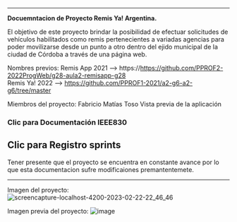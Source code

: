 --------------------------------------------------------------------------------------------------
<b>Docuemntacion de Proyecto Remis Ya! Argentina.</b> 

El objetivo de este proyecto brindar la posibilidad de efectuar solicitudes de vehículos habilitados como remis pertenecientes a variadas agencias para poder movilizarse desde un punto a otro dentro del ejido municipal de la ciudad de Córdoba a través de una página web.

Nombres previos:
Remis App 2021 --> https://https://github.com/PPROF2-2022ProgWeb/g28-aula2-remisapp-g28 <br>
Remis Ya! 2022 --> https://github.com/PPROF1-2021/a2-g6-a2-g6/tree/master


Miembros del proyecto: Fabricio Matías Toso
Vista previa de la aplicación


<H3>Clic para Documentación IEEE830 </H3>

<H2>Clic para Registro sprints </H2>

Tener presente que el proyecto se encuentra en constante avance por lo que esta documentacion sufre modificaiones premantentemete.

--------------------------------------------------------------------------------------------------

Imagen del proyecto:
![screencapture-localhost-4200-2023-02-22-22_46_46](https://user-images.githubusercontent.com/88169799/220804118-4873b3c6-55df-470c-9a29-25dbe8751415.png)


Imagen previa del proyecto: 
![image](https://user-images.githubusercontent.com/88169799/220803007-07cc30d4-1ac0-4c45-ab19-e550949927b8.png)
